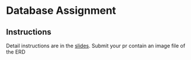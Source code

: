 # Database Assignment

## Instructions

Detail instructions are in the [slides](https://docs.google.com/presentation/d/1WoguGVdqz-9W0NQc_DxLrEAnti0HKMtwcPzQ2Hs_xnE/edit#slide=id.gd083611851_0_0). Submit your pr contain an image file of the ERD

